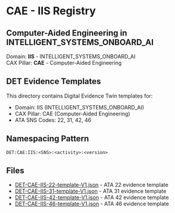 # CAE - IIS Registry

## Computer-Aided Engineering in INTELLIGENT_SYSTEMS_ONBOARD_AI

Domain: **IIS** - INTELLIGENT_SYSTEMS_ONBOARD_AI  
CAX Pillar: **CAE** - Computer-Aided Engineering

## DET Evidence Templates

This directory contains Digital Evidence Twin templates for:
- Domain: IIS (INTELLIGENT_SYSTEMS_ONBOARD_AI)
- CAX Pillar: CAE (Computer-Aided Engineering)
- ATA SNS Codes: 22, 31, 42, 46

## Namespacing Pattern
```
DET:CAE:IIS:<SNS>:<activity>:<version>
```

## Files
- [DET-CAE-IIS-22-template-V1.json](DET-CAE-IIS-22-template-V1.json) - ATA 22 evidence template
- [DET-CAE-IIS-31-template-V1.json](DET-CAE-IIS-31-template-V1.json) - ATA 31 evidence template
- [DET-CAE-IIS-42-template-V1.json](DET-CAE-IIS-42-template-V1.json) - ATA 42 evidence template
- [DET-CAE-IIS-46-template-V1.json](DET-CAE-IIS-46-template-V1.json) - ATA 46 evidence template
